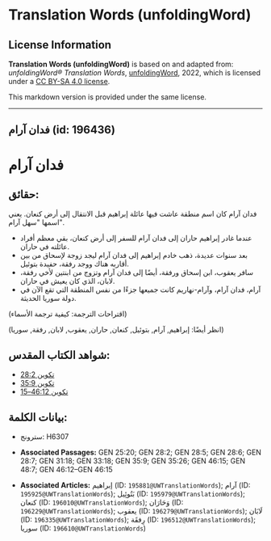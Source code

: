 # Translation Words (unfoldingWord)

## License Information

**Translation Words (unfoldingWord)** is based on and adapted from: _unfoldingWord® Translation Words_, [unfoldingWord](https://unfoldingword.org/utw), 2022, which is licensed under a [CC BY-SA 4.0 license](https://creativecommons.org/licenses/by-sa/4.0/legalcode.en).

This markdown version is provided under the same license.



--------------------------------

## فدان آرام (id: 196436)

فدان آرام
=========

حقائق:
------

فدان آرام كان اسم منطقة عاشت فيها عائلة إبراهيم قبل الانتقال إلى أرض كنعان. يعني اسمها "سهل آرام".

* عندما غادر إبراهيم حاران إلى فدان آرام للسفر إلى أرض كنعان، بقي معظم أفراد عائلته في حاران.
* بعد سنوات عديدة، ذهب خادم إبراهيم إلى فدان آرام ليجد زوجة لإسحاق من بين أقاربه هناك ووجد رفقة، حفيدة بتوئيل.
* سافر يعقوب، ابن إسحاق ورفقة، أيضًا إلى فدان آرام وتزوج من ابنتين لأخي رفقة، لابان، الذي كان يعيش في حاران.
* آرام، فدان آرام، وآرام\-نهاريم كانت جميعها جزءًا من نفس المنطقة التي تقع الآن في دولة سوريا الحديثة.

(اقتراحات الترجمة: كيفية ترجمة الأسماء)

(انظر أيضًا: إبراهيم, آرام, بتوئيل, كنعان, حاران, يعقوب, لابان, رفقة, سوريا)

شواهد الكتاب المقدس:
--------------------

* [تكوين 28:2](https://ref.ly/Gen28:2)
* [تكوين 35:9](https://ref.ly/Gen35:9)
* [تكوين 46:12–15](https://ref.ly/Gen46:12-Gen46:15)

بيانات الكلمة:
--------------

* سترونج: H6307

* **Associated Passages:** GEN 25:20; GEN 28:2; GEN 28:5; GEN 28:6; GEN 28:7; GEN 31:18; GEN 33:18; GEN 35:9; GEN 35:26; GEN 46:15; GEN 48:7; GEN 46:12–GEN 46:15
* **Associated Articles:** إبراهيم (ID: `195881@UWTranslationWords`); آرام (ID: `195925@UWTranslationWords`); بَتُوئِيل (ID: `195979@UWTranslationWords`); كنعان (ID: `196010@UWTranslationWords`); وَحَارَان (ID: `196229@UWTranslationWords`); يعقوب (ID: `196279@UWTranslationWords`); لَابَان (ID: `196335@UWTranslationWords`); رِفقَة (ID: `196512@UWTranslationWords`); سوريا (ID: `196610@UWTranslationWords`)

